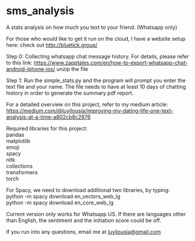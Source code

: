 # sms_analysis
A stats analysis on how much you text to your friend. (Whatsapp only)

For those who would like to get it run on the cloud, I have a website setup here: check out http://bluetick.group/

Step 0:
Collecting whatsapp chat message history. For details, please refer to this link: https://www.zapptales.com/en/how-to-export-whatsapp-chat-android-iphone-ios/
unzip the file

Step 1:
Run the simple_stats.py and the program will prompt you enter the text file and your name. The file needs to have at least 10 days of chatting history in order to generate the summary pdf report.

For a detailed overview on this project, refer to my medium article: https://medium.com/@luyilousia/improving-my-dating-life-one-text-analysis-at-a-time-a802cb8c2876

Required libraries for this project: <br />
pandas <br />
matplotlib <br />
emoji <br />
spacy <br />
nltk <br />
collections <br />
transformers <br />
torch <br />

For Spacy, we need to download additional two libraries, by typing: <br />
python -m spacy download en_vectors_web_lg <br />
python -m spacy download en_core_web_lg <br />

Current version only works for Whatsapp US. If there are languages other than English, the sentiment and the initiation score could be off. 

If you run into any questions, email me at luyilousia@gmail.com
